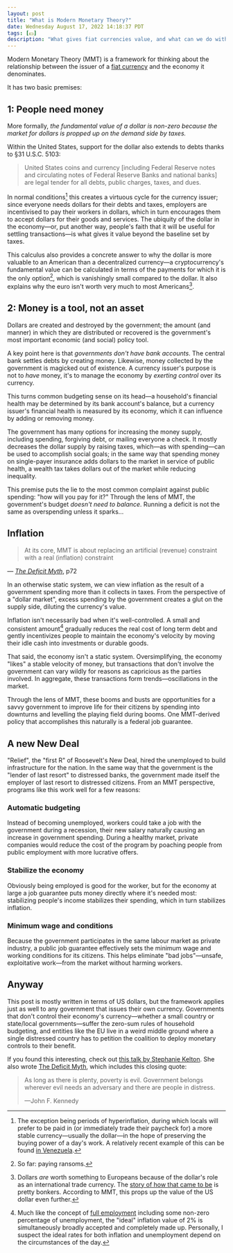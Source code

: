 ```yaml
---
layout: post
title: "What is Modern Monetary Theory?"
date: Wednesday August 17, 2022 14:18:37 PDT
tags: [💵]
description: "What gives fiat currencies value, and what can we do with them?"
---
```


Modern Monetary Theory (MMT) is a framework for thinking about the relationship between the issuer of a [fiat currency](https://en.wikipedia.org/wiki/Fiat_money) and the economy it denominates.

It has two basic premises:

## 1: People need money

More formally, _the fundamental value of a dollar is non-zero because the market for dollars is propped up on the demand side by taxes._

Within the United States, support for the dollar also extends to debts thanks to §31 U.S.C. 5103:

> United States coins and currency [including Federal Reserve notes and circulating notes of Federal Reserve Banks and national banks] are legal tender for all debts, public charges, taxes, and dues.

In normal conditions[^hyperinflation] this creates a virtuous cycle for the currency issuer; since everyone needs dollars for their debts and taxes, employers are incentivised to pay their workers in dollars, which in turn encourages them to accept dollars for their goods and services. The ubiquity of the dollar in the economy—or, put another way, people's faith that it will be useful for settling transactions—is what gives it value beyond the baseline set by taxes.

This calculus also provides a concrete answer to why the dollar is more valuable to an American than a decentralized currency—a cryptocurrency's fundamental value can be calculated in terms of the payments for which it is the only option[^ransom], which is vanishingly small compared to the dollar. It also explains why the euro isn't worth very much to most Americans[^tradecurrency].

## 2: Money is a tool, not an asset

Dollars are created and destroyed by the government; the amount (and manner) in which they are distributed or recovered is the government's most important economic (and social) policy tool.

A key point here is that _governments don't have bank accounts_. The central bank settles debts by creating money. Likewise, money collected by the government is magicked out of existence. A currency issuer's purpose is not to _have_ money, it's to manage the economy by _exerting control_ over its currency.

This turns common budgeting sense on its head—a household's financial health may be determined by its bank account's balance, but a currency issuer's financial health is measured by its economy, which it can influence by adding or removing money.

The government has many options for increasing the money supply, including spending, forgiving debt, or mailing everyone a check. It mostly decreases the dollar supply by raising taxes, which—as with spending—can be used to accomplish social goals; in the same way that spending money on single-payer insurance adds dollars to the market in service of public health, a wealth tax takes dollars out of the market while reducing inequality.

<!--
> We can, and must, tax the rich. But not because we can't afford to do anything without them. We shoudl tax billionaires to rebalance the distribution of wealth and income and to protect the health of our democracy.
> 
> —The Deficit Myth, p12
-->

This premise puts the lie to the most common complaint against public spending: "how will you pay for it?" Through the lens of MMT, the government's budget _doesn't need to balance_. Running a deficit is not the same as overspending unless it sparks… 

## Inflation

> At its core, MMT is about replacing an artificial (revenue) constraint with a real (inflation) constraint

— [<cite>The Deficit Myth</cite>](https://stephaniekelton.com/book/), p72

In an otherwise static system, we can view inflation as the result of a government spending more than it collects in taxes. From the perspective of a "dollar market", excess spending by the government creates a glut on the supply side, diluting the currency's value.

Inflation isn't necessarily bad when it's well-controlled. A small and consistent amount[^twopercent] gradually reduces the real cost of long term debt and gently incentivizes people to maintain the economy's velocity by moving their idle cash into investments or durable goods.

That said, the economy isn't a static system. Oversimplifying, the economy "likes" a stable velocity of money, but transactions that don't involve the government can vary wildly for reasons as capricious as the parties involved. In aggregate, these transactions form trends—oscillations in the market.

Through the lens of MMT, these booms and busts are opportunities for a savvy government to improve life for their citizens by spending into downturns and levelling the playing field during booms. One MMT-derived policy that accomplishes this naturally is a federal job guarantee.

## A new New Deal

"Relief", the "first R" of Roosevelt's New Deal, hired the unemployed to build infrastructure for the nation. In the same way that the government is the "lender of last resort" to distressed banks, the government made itself the employer of last resort to distressed citizens. From an MMT perspective, programs like this work well for a few reasons:

### Automatic budgeting

Instead of becoming unemployed, workers could take a job with the government during a recession, their new salary naturally causing an increase in government spending. During a healthy market, private companies would reduce the cost of the program by poaching people from public employment with more lucrative offers.

### Stabilize the economy

Obviously being employed is good for the worker, but for the economy at large a job guarantee puts money directly where it's needed most: stabilizing people's income stabilizes their spending, which in turn stabilizes inflation.

### Minimum wage and conditions

Because the government participates in the same labour market as private industry, a public job guarantee effectively sets the minimum wage and working conditions for its citizens. This helps eliminate "bad jobs"—unsafe, exploitative work—from the market without harming workers.

## Anyway

This post is mostly written in terms of US dollars, but the framework applies just as well to any government that issues their own currency. Governments that don't control their economy's currency—whether a small country or state/local governments—suffer the zero-sum rules of household budgeting, and entities like the EU live in a weird middle ground where a single distressed country has to petition the coalition to deploy monetary controls to their benefit.

If you found this interesting, check out [this talk by Stephanie Kelton](https://www.youtube.com/watch?v=FATQ0Yf0Fhc). She also wrote [The Deficit Myth](https://stephaniekelton.com/book/), which includes this closing quote:

> As long as there is plenty, poverty is evil. Government belongs wherever evil needs an adversary and there are people in distress.
> 
> —John F. Kennedy

[^hyperinflation]: The exception being periods of hyperinflation, during which locals will prefer to be paid in (or immediately trade their paycheck for) a more stable currency—usually the dollar—in the hope of preserving the buying power of a day's work. A relatively recent example of this can be found [in Venezuela](https://www.npr.org/transcripts/635519727).
[^ransom]: So far: paying ransoms.
[^tradecurrency]: Dollars _are_ worth something to Europeans because of the dollar's role as an international trade currency. The [story of how that came to be](https://www.npr.org/transcripts/526051566) is pretty bonkers. According to MMT, this props up the value of the US dollar even further.
[^twopercent]: Much like the concept of [full employment](https://www.investopedia.com/terms/f/fullemployment.asp) including some non-zero percentage of unemployment, the "ideal" inflation value of 2% is simultaneously broadly accepted and completely made up. Personally, I suspect the ideal rates for both inflation and unemployment depend on the circumstances of the day.
